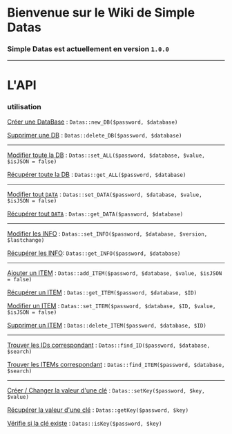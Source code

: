 # Bienvenue sur le Wiki de Simple Datas  

### Simple Datas est actuellement en version `1.0.0`  

---

# L'API  

### utilisation  

[Créer une DataBase](https://simple-work.github.io/simple-datas/doc/new_DB) : `Datas::new_DB($password, $database)`  

[Supprimer une DB](https://simple-work.github.io/simple-datas/doc/delete_DB) : `Datas::delete_DB($password, $database)`  

---

[Modifier toute la DB](https://simple-work.github.io/simple-datas/doc/set_ALL) : `Datas::set_ALL($password, $database, $value, $isJSON = false)`  

[Récupérer toute la DB](https://simple-work.github.io/simple-datas/doc/get_ALL) : `Datas::get_ALL($password, $database)`

---

[Modifier tout `DATA`](https://simple-work.github.io/simple-datas/doc/set_DATA) : `Datas::set_DATA($password, $database, $value, $isJSON = false)`  

[Récupérer tout `DATA`](https://simple-work.github.io/simple-datas/doc/get_DATA) : `Datas::get_DATA($password, $database)`  

---

[Modifier les INFO](https://simple-work.github.io/simple-datas/doc/set_INFO) : `Datas::set_INFO($password, $database, $version, $lastchange)`  

[Récupérer les INFO](https://simple-work.github.io/simple-datas/doc/get_INFO): `Datas::get_INFO($password, $database)`  

---

[Ajouter un ITEM](https://simple-work.github.io/simple-datas/doc/add_ITEM) : `Datas::add_ITEM($password, $database, $value, $isJSON = false)`  

[Récupérer un ITEM](https://simple-work.github.io/simple-datas/doc/get_ITEM) : `Datas::get_ITEM($password, $database, $ID)`  

[Modifier un ITEM](https://simple-work.github.io/simple-datas/doc/set_ITEM) : `Datas::set_ITEM($password, $database, $ID, $value, $isJSON = false)`  

[Supprimer un ITEM](https://simple-work.github.io/simple-datas/doc/delete_ITEM) : `Datas::delete_ITEM($password, $database, $ID)`  

---

[Trouver les IDs correspondant](https://simple-work.github.io/simple-datas/doc/find_ID) : `Datas::find_ID($password, $database, $search)`  

[Trouver les ITEMs correspondant](https://simple-work.github.io/simple-datas/doc/find_ITEM) : `Datas::find_ITEM($password, $database, $search)`  

---

[Créer / Changer la valeur d'une clé](https://simple-work.github.io/simple-datas/doc/setKey) : `Datas::setKey($password, $key, $value)`  

[Récupérer la valeur d'une clé](https://simple-work.github.io/simple-datas/doc/getKey) : `Datas::getKey($password, $key)`  

[Vérifie si la clé existe](https://simple-work.github.io/simple-datas/doc/isKey) : `Datas::isKey($password, $key)`  
